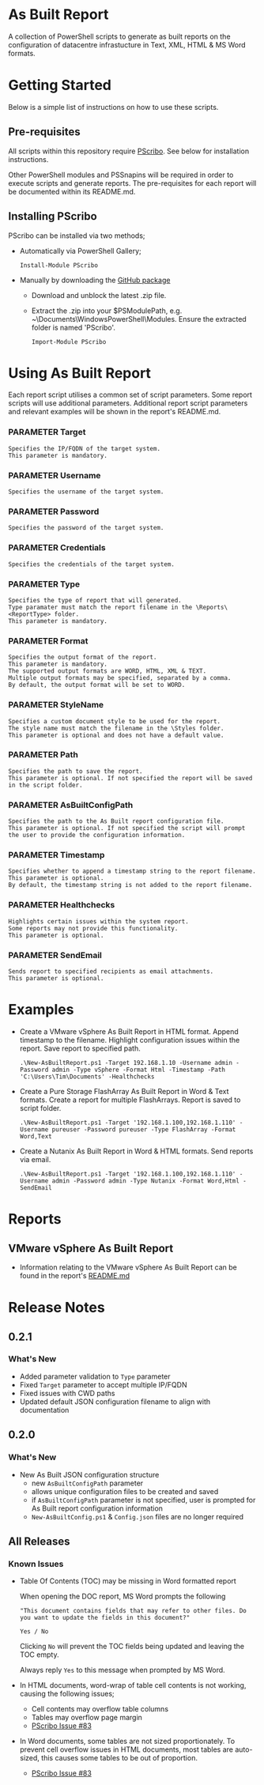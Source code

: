 # As Built Report

A collection of PowerShell scripts to generate as built reports on the configuration of datacentre infrastucture in Text, XML, HTML & MS Word formats.

# Getting Started
Below is a simple list of instructions on how to use these scripts.

## Pre-requisites

All scripts within this repository require [PScribo](https://github.com/iainbrighton/PScribo). See below for installation instructions.

Other PowerShell modules and PSSnapins will be required in order to execute scripts and generate reports. The pre-requisites for each report will be documented within its README.md.

## Installing PScribo
PScribo can be installed via two methods;
- Automatically via PowerShell Gallery;
    
    `Install-Module PScribo`

- Manually by downloading the [GitHub package](https://github.com/iainbrighton/PScribo)
  - Download and unblock the latest .zip file.
  - Extract the .zip into your $PSModulePath, e.g. ~\Documents\WindowsPowerShell\Modules.
    Ensure the extracted folder is named 'PScribo'.

    `Import-Module PScribo`

# Using As Built Report

Each report script utilises a common set of script parameters. Some report scripts will use additional parameters. Additional report script parameters and relevant examples will be shown in the report's README.md.

### PARAMETER Target
    Specifies the IP/FQDN of the target system.
    This parameter is mandatory.

### PARAMETER Username
    Specifies the username of the target system.

### PARAMETER Password
    Specifies the password of the target system.

### PARAMETER Credentials
    Specifies the credentials of the target system.

### PARAMETER Type
    Specifies the type of report that will generated.
    Type paramater must match the report filename in the \Reports\<ReportType> folder.
    This parameter is mandatory.

### PARAMETER Format
    Specifies the output format of the report.
    This parameter is mandatory.
    The supported output formats are WORD, HTML, XML & TEXT.
    Multiple output formats may be specified, separated by a comma.
    By default, the output format will be set to WORD.

### PARAMETER StyleName
    Specifies a custom document style to be used for the report.
    The style name must match the filename in the \Styles folder.
    This parameter is optional and does not have a default value.

### PARAMETER Path
    Specifies the path to save the report.
    This parameter is optional. If not specified the report will be saved in the script folder.

### PARAMETER AsBuiltConfigPath
    Specifies the path to the As Built report configuration file.
    This parameter is optional. If not specified the script will prompt the user to provide the configuration information.
    
### PARAMETER Timestamp
    Specifies whether to append a timestamp string to the report filename.
    This parameter is optional. 
    By default, the timestamp string is not added to the report filename.

### PARAMETER Healthchecks
    Highlights certain issues within the system report.
    Some reports may not provide this functionality.
    This parameter is optional.

### PARAMETER SendEmail
    Sends report to specified recipients as email attachments.
    This parameter is optional.

# Examples
- Create a VMware vSphere As Built Report in HTML format. Append timestamp to the filename. Highlight configuration issues within the report. Save report to specified path.

    `.\New-AsBuiltReport.ps1 -Target 192.168.1.10 -Username admin -Password admin -Type vSphere -Format Html -Timestamp -Path 'C:\Users\Tim\Documents' -Healthchecks`

- Create a Pure Storage FlashArray As Built Report in Word & Text formats. Create a report for multiple FlashArrays. Report is saved to script folder.

    `.\New-AsBuiltReport.ps1 -Target '192.168.1.100,192.168.1.110' -Username pureuser -Password pureuser -Type FlashArray -Format Word,Text`

- Create a Nutanix As Built Report in Word & HTML formats. Send reports via email.

    `.\New-AsBuiltReport.ps1 -Target '192.168.1.100,192.168.1.110' -Username admin -Password admin -Type Nutanix -Format Word,Html -SendEmail`

# Reports

## VMware vSphere As Built Report
- Information relating to the VMware vSphere As Built Report can be found in the report's [README.md](https://github.com/tpcarman/As-Built-Report/tree/master/Reports/vSphere)

# Release Notes

## 0.2.1
### What's New
- Added parameter validation to `Type` parameter
- Fixed `Target` parameter to accept multiple IP/FQDN
- Fixed issues with CWD paths
- Updated default JSON configuration filename to align with documentation

## 0.2.0
### What's New
- New As Built JSON configuration structure
  - new `AsBuiltConfigPath` parameter
  - allows unique configuration files to be created and saved
  - if `AsBuiltConfigPath` parameter is not specified, user is prompted for As Built report configuration information
  - `New-AsBuiltConfig.ps1` & `Config.json` files are no longer required 

## All Releases
### Known Issues
- Table Of Contents (TOC) may be missing in Word formatted report

    When opening the DOC report, MS Word prompts the following 
    
    `"This document contains fields that may refer to other files. Do you want to update the fields in this document?"`
    
    `Yes / No`

    Clicking `No` will prevent the TOC fields being updated and leaving the TOC empty.

    Always reply `Yes` to this message when prompted by MS Word.

- In HTML documents, word-wrap of table cell contents is not working, causing the following issues;
  - Cell contents may overflow table columns
  - Tables may overflow page margin
  - [PScribo Issue #83](https://github.com/iainbrighton/PScribo/issues/83)

- In Word documents, some tables are not sized proportionately. To prevent cell overflow issues in HTML documents, most tables are auto-sized, this causes some tables to be out of proportion.
    
    - [PScribo Issue #83](https://github.com/iainbrighton/PScribo/issues/83)
